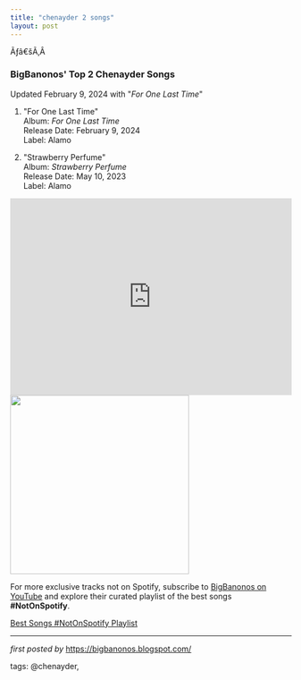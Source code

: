```yaml
---
title: "chenayder 2 songs"
layout: post
---
```

<p>Ãƒâ€šÃ‚Â </p>
<h3><strong>BigBanonos' Top 2 Chenayder Songs</strong></h3>
<p>Updated February 9, 2024 with "<i>For One Last Time</i>"</p> <ol> <li><p>"For One Last Time"<br />Album: <em>For One Last Time</em><br />Release Date: February 9, 2024<br />Label: Alamo<br /></p></li> <li><p>"Strawberry Perfume"<br />Album: <em>Strawberry Perfume</em><br />Release Date: May 10, 2023<br />Label: Alamo<br /></p></li>
</ol> <iframe src="https://open.spotify.com/embed/playlist/3hv7Js9kZ2WW65pCaA87MX?utm_source=generator" width="100%" height="352" frameBorder="0" allowfullscreen="" allow="autoplay; clipboard-write; encrypted-media; fullscreen; picture-in-picture" loading="lazy"></iframe> <div class="separator"> <a href="https://i1.sndcdn.com/artworks-yHoHDR7vnTpe-0-t500x500.jpg" > <img alt="" border="0" data-original-height="500" data-original-width="500" src="https://i1.sndcdn.com/artworks-yHoHDR7vnTpe-0-t500x500.jpg" width="320" /> </a>
</div>


<!--Subscribe and Playlist Links-->
<div>
    <p>For more exclusive tracks not on Spotify, subscribe to <a href="https://www.youtube.com/@BigBanonos" target="_blank">BigBanonos on YouTube</a> and explore their curated playlist of the best songs <strong>#NotOnSpotify</strong>.</p>
    <p><a href="https://www.youtube.com/playlist?list=PLtuNtuTatqI0kFahUCbtbfenC_ET5O_tr" target="_blank">Best Songs #NotOnSpotify Playlist<br /></a></p></div>

<hr />

<p><em>first posted by</em> <a href="https://bigbanonos.blogspot.com/" rel="noopener" target="_new">https://bigbanonos.blogspot.com/</a></p>

<p>tags: @chenayder,</p>
